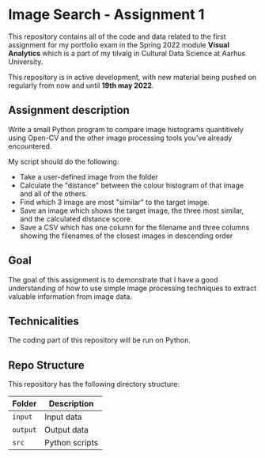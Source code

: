 # Image Search - Assignment 1
This repository contains all of the code and data related to the first assignment for my portfolio exam in the Spring 2022 module **Visual Analytics** which is a part 
of my tilvalg in Cultural Data Science at Aarhus University.  

This repository is in active development, with new material being pushed on regularly from now and until **19th may 2022**.

## Assignment description 
Write a small Python program to compare image histograms quantitively using Open-CV and the other image processing tools you've already encountered.  

My script should do the following:
- Take a user-defined image from the folder
- Calculate the "distance" between the colour histogram of that image and all of the others.
- Find which 3 image are most "similar" to the target image.
- Save an image which shows the target image, the three most similar, and the calculated distance score.
- Save a CSV which has one column for the filename and three columns showing the filenames of the closest images in descending order

## Goal
The goal of this assignment is to demonstrate that I have a good understanding of how to use simple image processing techniques to extract valuable information 
from image data.

## Technicalities 
The coding part of this repository will be run on Python. 

## Repo Structure  
This repository has the following directory structure:  

| **Folder** | **Description** |
| ----------- | ----------- |
| ```input``` | Input data |
| ```output``` | Output data |
| ```src``` | Python scripts |
